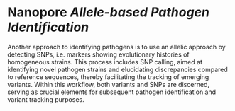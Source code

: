 # Nanopore _Allele-based Pathogen Identification_

Another approach to identifying pathogens is to use an allelic approach by detecting SNPs, i.e. markers showing evolutionary histories of homogeneous strains. This process includes SNP calling, aimed at identifying novel pathogen strains and elucidating discrepancies compared to reference sequences, thereby facilitating the tracking of emerging variants. Within this workflow, both variants and SNPs are discerned, serving as crucial elements for subsequent pathogen identification and variant tracking purposes.
